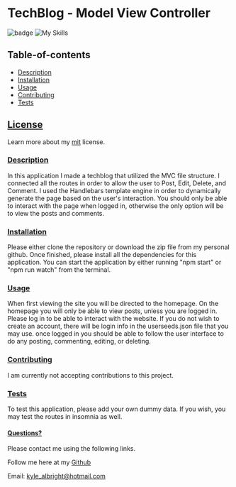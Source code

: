  # TechBlog - Model View Controller
  ![badge](https://img.shields.io/badge/License-mit-blueviolet.svg) 
  ![My Skills](https://skillicons.dev/icons?i=html,js,nodejs,bootstrap,express,mysql,heroku,github&theme=dark)
  
   
  
  
  ## Table-of-contents

* [Description](#Description)
* [Installation](#Installation)
* [Usage](#Usage)
* [Contributing](#Contributing)
* [Tests](#Tests)

 ## [License](#table-of-contents)
Learn more about my [mit](https://choosealicense.com/licenses/mit) license. 

### [Description](#table-of-contents)
In this application I made a techblog that utilized the MVC file structure. I connected all the routes in order to allow the user to Post, Edit, Delete, and Comment. 
I used the Handlebars template engine in order to dynamically generate the page based on the user's interaction. You should only be able to interact with the page when logged in, 
otherwise the only option will be to view the posts and comments. 



### [Installation](#table-of-contents)
Please either clone the repository or download the zip file from my personal github. Once finished, please install all the dependencies for this application. 
You can start the application by either running "npm start" or "npm run watch" from the terminal. 



### [Usage](#table-of-contents)
When first viewing the site you will be directed to the homepage. On the homepage you will only be able to view posts, unless you are logged in. Please log in to be able to interact with the website. If you do not wish to create an account, there will be login info in the userseeds.json file that you may use. once logged in you should be able to follow the user interface to do any posting, commenting, editing, or deleting. 



### [Contributing](#table-of-contents)
I am currently not accepting contributions to this project.



### [Tests](#table-of-contents)
To test this application, please add your own dummy data. If you wish, you may test the routes in insomnia as well. 




#### [Questions?](#table-of-contents)
Please contact me using the following links.

Follow me here at my [Github](https://github.com/kylealbright) 

Email: kyle_albright@hotmail.com
